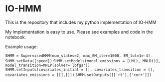 # IO-HMM
This is the repository that includes my python implementation of IO-HMM

My implementation is easy to use. Please see examples and code in the notebook.

Example usage:


`SHMM = SupervisedHMM(num_states=2, max_EM_iter=1000, EM_tol=1e-4)`
`SHMM.setData([speed])`
`SHMM.setModels(model_emissions = [LM(), MNLD()], model_transition=MNLP(solver='lbfgs'))`
`SHMM.setInputs(covariates_initial = [], covariates_transition = [], covariates_emissions = [[],[]])`
`SHMM.setOutputs([['rt'],['corr']])`
